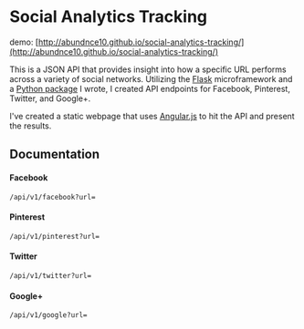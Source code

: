# Social Analytics Tracking

demo: [http://abundnce10.github.io/social-analytics-tracking/](http://abundnce10.github.io/social-analytics-tracking/)

This is a JSON API that provides insight into how a specific URL performs across a variety of social networks.  Utilizing the [Flask](http://flask.pocoo.org/) microframework and a [Python package](https://pypi.python.org/pypi/socialanalytics) I wrote, I created API endpoints for Facebook, Pinterest, Twitter, and Google+.

I've created a static webpage that uses [Angular.js](https://angularjs.org/) to hit the API and present the results.

## Documentation

#### Facebook

```
/api/v1/facebook?url=
```

#### Pinterest

```
/api/v1/pinterest?url=
```

#### Twitter

```
/api/v1/twitter?url=
```

#### Google+

```
/api/v1/google?url=
```
